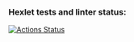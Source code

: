 ### Hexlet tests and linter status:
[![Actions Status](https://github.com/t-astik/frontend-project-lvl4/workflows/hexlet-check/badge.svg)](https://github.com/t-astik/frontend-project-lvl4/actions)